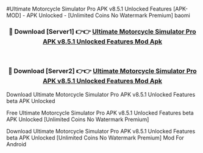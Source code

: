 #Ultimate Motorcycle Simulator Pro APK v8.5.1 Unlocked Features [APK-MOD] - APK Unlocked - [Unlimited Coins No Watermark Premium] baomi



<div align="center">

<h3>🔴 Download [Server1] 👉👉 <a href="https://momento.my/?title=Ultimate_Motorcycle_Simulator_Pro_APK_v8.5.1_Unlocked_Features">Ultimate Motorcycle Simulator Pro APK v8.5.1 Unlocked Features Mod Apk</a></h3><br>

<h3>🔴 Download [Server2] 👉👉 <a href="https://momento.my/?title=Ultimate_Motorcycle_Simulator_Pro_APK_v8.5.1_Unlocked_Features">Ultimate Motorcycle Simulator Pro APK v8.5.1 Unlocked Features Mod Apk</a></h3>
</div>



Download Ultimate Motorcycle Simulator Pro APK v8.5.1 Unlocked Features beta APK Unlocked

Free Ultimate Motorcycle Simulator Pro APK v8.5.1 Unlocked Features beta APK Unlocked [Unlimited Coins No Watermark Premium]

Download Ultimate Motorcycle Simulator Pro APK v8.5.1 Unlocked Features beta APK Unlocked [Unlimited Coins No Watermark Premium] Mod For Android

